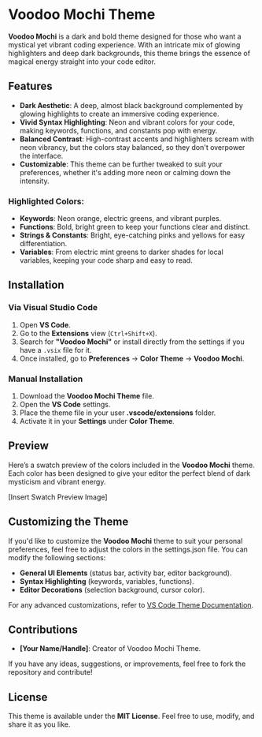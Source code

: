 # Voodoo Mochi Theme

**Voodoo Mochi** is a dark and bold theme designed for those who want a mystical yet vibrant coding
experience. With an intricate mix of glowing highlighters and deep dark backgrounds, this theme brings the
essence of magical energy straight into your code editor.

## Features

- **Dark Aesthetic**: A deep, almost black background complemented by glowing highlights to create an
  immersive coding experience.
- **Vivid Syntax Highlighting**: Neon and vibrant colors for your code, making keywords, functions, and
  constants pop with energy.
- **Balanced Contrast**: High-contrast accents and highlighters scream with neon vibrancy, but the colors stay
  balanced, so they don't overpower the interface.
- **Customizable**: This theme can be further tweaked to suit your preferences, whether it's adding more neon
  or calming down the intensity.

### Highlighted Colors:

- **Keywords**: Neon orange, electric greens, and vibrant purples.
- **Functions**: Bold, bright green to keep your functions clear and distinct.
- **Strings & Constants**: Bright, eye-catching pinks and yellows for easy differentiation.
- **Variables**: From electric mint greens to darker shades for local variables, keeping your code sharp and
  easy to read.

## Installation

### Via Visual Studio Code

1. Open **VS Code**.
2. Go to the **Extensions** view (`Ctrl+Shift+X`).
3. Search for **"Voodoo Mochi"** or install directly from the settings if you have a `.vsix` file for it.
4. Once installed, go to **Preferences** → **Color Theme** → **Voodoo Mochi**.

### Manual Installation

1. Download the **Voodoo Mochi Theme** file.
2. Open the **VS Code** settings.
3. Place the theme file in your user **.vscode/extensions** folder.
4. Activate it in your **Settings** under **Color Theme**.

## Preview

Here’s a swatch preview of the colors included in the **Voodoo Mochi** theme. Each color has been designed to
give your editor the perfect blend of dark mysticism and vibrant energy.

[Insert Swatch Preview Image]

## Customizing the Theme

If you'd like to customize the **Voodoo Mochi** theme to suit your personal preferences, feel free to adjust
the colors in the settings.json file. You can modify the following sections:

- **General UI Elements** (status bar, activity bar, editor background).
- **Syntax Highlighting** (keywords, variables, functions).
- **Editor Decorations** (selection background, cursor color).

For any advanced customizations, refer to
[VS Code Theme Documentation](https://code.visualstudio.com/docs/getstarted/keybindings).

## Contributions

- **[Your Name/Handle]**: Creator of Voodoo Mochi Theme.

If you have any ideas, suggestions, or improvements, feel free to fork the repository and contribute!

## License

This theme is available under the **MIT License**. Feel free to use, modify, and share it as you like.
